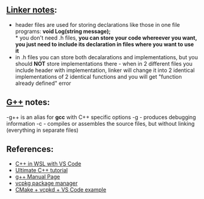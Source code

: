 ## [Linker notes](https://www.youtube.com/watch?v=H4s55GgAg0I):
- header files are used for storing declarations like those in one file programs: **void Log(string message);** <br>
\* you don't need .h files, **you can store your code whereever you want, you just need to include its declaration in files where you want to use it**
- in .h files you can store both decalarations and implementations, but you should **NOT** store implementations there - when in 2 different files you include header with implementation, linker will change it into 2 identical implementations of 2 identical functions and you will get "function already defined" error 

## [G++](http://qcd.phys.cmu.edu/QCDcluster/gnu/g++_man.html) notes:
-g++ is an alias for **gcc** with C++ specific options
-g - produces debugging information
-c - compiles or assembles the source files, but without linking (everything in separate files)

## References:
- [C++ in WSL with VS Code](https://code.visualstudio.com/docs/cpp/config-wsl)
- [Ultimate C++ tutorial](https://www.youtube.com/watch?v=6y0bp-mnYU0&list=PL17WHdN9gS1uXtfhSPjGwIxAGGUJqFPWx&index=73&t=0s)
- [g++ Manual Page](http://qcd.phys.cmu.edu/QCDcluster/gnu/g++_man.html)
- [vcpkg package manager](https://docs.microsoft.com/en-us/cpp/build/vcpkg?view=vs-2019)
- [CMake + vcpkd + VS Code example](https://github.com/microsoft/vcpkg/blob/master/docs/examples/installing-and-using-packages.md)
